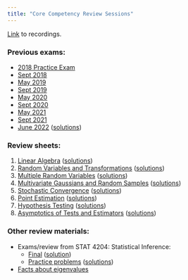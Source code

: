 ```yaml
---
title: "Core Competency Review Sessions"
---
```


[Link](https://drive.google.com/drive/folders/1r6pQ6Y8HDkMZ2keuMfI-I2YWs2rZiFmr?usp=sharing) to recordings.

### Previous exams:
* [2018 Practice Exam](/assets/practice_exam.pdf)
* [Sept 2018](/assets/Exam-Sept-18.pdf)
* [May 2019](/assets/Exam-May-19.pdf)
* [Sept 2019](/assets/Exam-Sept-19.pdf)
* [May 2020](/assets/Exam-May-20.pdf)
* [Sept 2020](/assets/Exam-Sept-20.pdf)
* [May 2021](/assets/Exam-May-21.pdf)
* [Sept 2021](/assets/Exam-Sept-21.pdf)
* [June 2022](/assets/Exam-June-22.pdf) ([solutions](/assets/june22_solutions.pdf))

### Review sheets:
1. [Linear Algebra](/assets/review_doc_1.pdf) ([solutions](/assets/review_sol_1.pdf))
2. [Random Variables and Transformations](/assets/review_doc_2.pdf) ([solutions](/assets/review_sol_2.pdf))
3. [Multiple Random Variables](/assets/review_doc_3.pdf) ([solutions](/assets/review_sol_3.pdf))
4. [Multivariate Gaussians and Random Samples](/assets/review_doc_4.pdf) ([solutions](/assets/review_sol_4.pdf))
5. [Stochastic Convergence](/assets/review_doc_5.pdf) ([solutions](/assets/review_sol_5.pdf))
6. [Point Estimation](/assets/review_doc_6.pdf) ([solutions](/assets/review_sol_6.pdf))
7. [Hypothesis Testing](/assets/review_doc_7.pdf) ([solutions](/assets/review_sol_7.pdf))
8. [Asymptotics of Tests and Estimators](/assets/review_doc_8.pdf) ([solutions](/assets/review_sol_8.pdf))

### Other review materials:
* Exams/review from STAT 4204: Statistical Inference:
	* [Final](/assets/final_S2020.pdf) ([solution](/assets/final_solution.pdf))
	* [Practice problems](/assets/practice_problems.pdf) ([solutions](/assets/practice_problems_solutions.pdf))
* [Facts about eigenvalues](/assets/EigenvaluesFacts.pdf)
